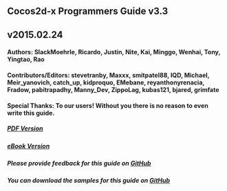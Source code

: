 ## Cocos2d-x Programmers Guide v3.3
## v2015.02.24

#### __Authors:__ SlackMoehrle, Ricardo, Justin, Nite, Kai, Minggo, Wenhai, Tony, Yingtao, Rao

#### __Contributors/Editors:__ stevetranby, Maxxx, smitpatel88, IQD, Michael, Meir_yanovich, catch_up, kidproquo, EMebane, reyanthonyrenacia, Fradow, pabitrapadhy, Manny_Dev, ZippoLag, kubas121, bjared, grimfate

#### __Special Thanks:__ To our users! Without you there is no reason to even write this guide.

##### [PDF Version](http://cocos2d-x.org/programmersguide/ProgrammersGuide.pdf)

##### [eBook Version](http://cocos2d-x.org/programmersguide/ProgrammersGuide.epub)

##### Please provide feedback for this guide on [GitHub](https://github.com/chukong/programmers-guide)

##### You can download the samples for this guide on [GitHub](https://github.com/chukong/programmers-guide-samples)
